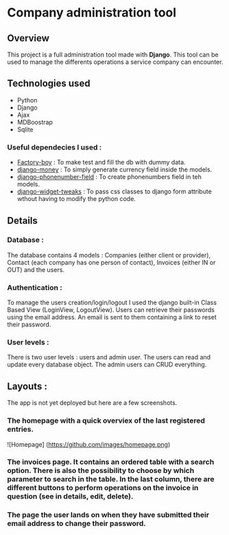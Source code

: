 
# Company administration tool

## Overview
This project is a full administration tool made with **Django**. This tool can be used to manage the differents operations a service company can encounter.

## Technologies used 

* Python
* Django
* Ajax
* MDBoostrap
* Sqlite

### Useful dependecies I used : 
* [Factory-boy](https://factoryboy.readthedocs.io/en/stable/index.html) : To make test and fill the db with dummy data.
* [django-money](https://github.com/django-money/django-money) : To simply generate currency field inside the models. 
* [django-phonenumber-field](https://github.com/stefanfoulis/django-phonenumber-field) : To create phonenumbers field in teh models.
* [django-widget-tweaks](https://github.com/jazzband/django-widget-tweaks)  : To pass css classes to django form attribute wthout having to modify the python code. 

## Details 

### Database : 
The database contains 4 models : Companies (either client or provider), Contact (each company has one person of contact), Invoices (either IN or OUT) and the users.

### Authentication : 
To manage the users creation/login/logout I used the django built-in Class Based View (LoginView, LogoutView). Users can retrieve their passwords using the email address. An email is sent to them containing a link to reset their password. 

### User levels : 

There is two user levels : users and admin user. 
The users can read and update every database object. The admin users can CRUD everything. 

## Layouts : 
The app is not yet deployed but here are a few screenshots. 

### The homepage with a quick overviex of the last registered entries.
![Homepage]
(https://github.com/images/homepage.png)

### The invoices page. It contains an ordered table with a search option. There is also the possibility to choose by which parameter to search in the table. In the last column, there are different buttons to perform operations on the invoice in question (see in details, edit, delete). 

### The page the user lands on when they have submitted their email address to change their password. 
